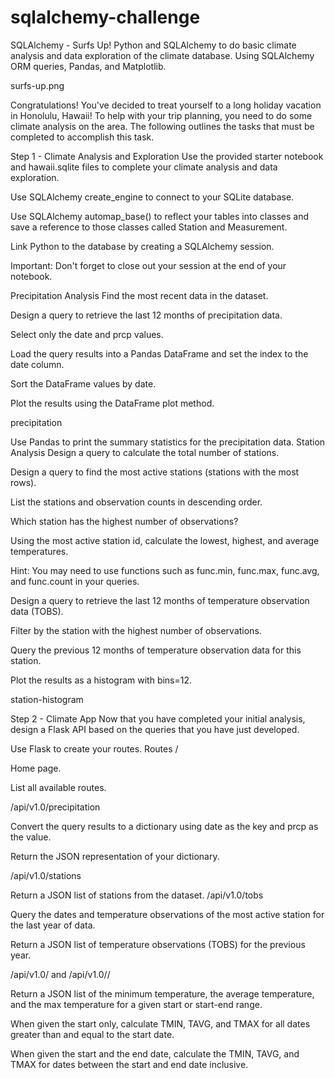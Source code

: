 # sqlalchemy-challenge

SQLAlchemy - Surfs Up!
Python and SQLAlchemy to do basic climate analysis and data exploration of the climate database. Using SQLAlchemy ORM queries, Pandas, and Matplotlib.

surfs-up.png

Congratulations! You've decided to treat yourself to a long holiday vacation in Honolulu, Hawaii! To help with your trip planning, you need to do some climate analysis on the area. The following outlines the tasks that must be completed to accomplish this task.

Step 1 - Climate Analysis and Exploration
Use the provided starter notebook and hawaii.sqlite files to complete your climate analysis and data exploration.

Use SQLAlchemy create_engine to connect to your SQLite database.

Use SQLAlchemy automap_base() to reflect your tables into classes and save a reference to those classes called Station and Measurement.

Link Python to the database by creating a SQLAlchemy session.

Important: Don't forget to close out your session at the end of your notebook.

Precipitation Analysis
Find the most recent data in the dataset.

Design a query to retrieve the last 12 months of precipitation data.

Select only the date and prcp values.

Load the query results into a Pandas DataFrame and set the index to the date column.

Sort the DataFrame values by date.

Plot the results using the DataFrame plot method.

precipitation

Use Pandas to print the summary statistics for the precipitation data.
Station Analysis
Design a query to calculate the total number of stations.

Design a query to find the most active stations (stations with the most rows).

List the stations and observation counts in descending order.

Which station has the highest number of observations?

Using the most active station id, calculate the lowest, highest, and average temperatures.

Hint: You may need to use functions such as func.min, func.max, func.avg, and func.count in your queries.

Design a query to retrieve the last 12 months of temperature observation data (TOBS).

Filter by the station with the highest number of observations.

Query the previous 12 months of temperature observation data for this station.

Plot the results as a histogram with bins=12.

station-histogram

Step 2 - Climate App
Now that you have completed your initial analysis, design a Flask API based on the queries that you have just developed.

Use Flask to create your routes.
Routes
/

Home page.

List all available routes.

/api/v1.0/precipitation

Convert the query results to a dictionary using date as the key and prcp as the value.

Return the JSON representation of your dictionary.

/api/v1.0/stations

Return a JSON list of stations from the dataset.
/api/v1.0/tobs

Query the dates and temperature observations of the most active station for the last year of data.

Return a JSON list of temperature observations (TOBS) for the previous year.

/api/v1.0/<start> and /api/v1.0/<start>/<end>

Return a JSON list of the minimum temperature, the average temperature, and the max temperature for a given start or start-end range.

When given the start only, calculate TMIN, TAVG, and TMAX for all dates greater than and equal to the start date.

When given the start and the end date, calculate the TMIN, TAVG, and TMAX for dates between the start and end date inclusive.
